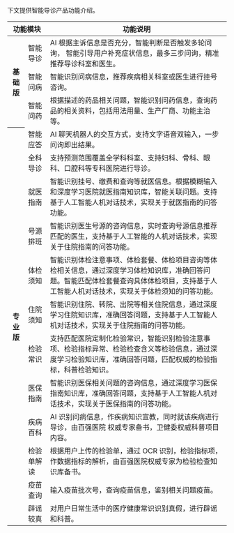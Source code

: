 下文提供智能导诊产品功能介绍。

<table >
<thead>
<tr>
<th  colspan="2">功能模块</th>
<th>功能说明</th>
</tr>
</thead>
<tbody>
<tr>
<th  rowspan="4">基础版</th>
<tr>
<td style="
    width: 10%;
">智能导诊</td>
<td >AI 根据主诉信息是否充分，智能判断是否触发多轮问询，
智能引导用户补充症状信息，最多三步问询，精准推荐导诊科室和医生。
</td>
</tr>
<tr>
 <td>智能问病</td>
<td >智能识别问病信息，推荐疾病相关科室或医生进行挂号咨询。
</td>
</tr>
<tr>
 <td>智能问药</td>
<td >根据描述的药品相关问题，智能识别问药信息，查询药品的相关资料，包括用法用量、生产厂商、功能主治等。
</td>
</tr>
<th  rowspan="13">专业版</th>
<tr>
<td>智能应答</td>
<td >AI 聊天机器人的交互方式，支持文字语音双输入，一步问询即出结果。
</td>
</tr>
<tr>
 <td>全科导诊</td>
<td >支持预测范围覆盖全学科科室、支持妇科、骨科、眼科、口腔科等专科医院进行导诊。
</td>
</tr>
<tr>
 <td>就医指南</td>
<td >智能识别挂号、缴费和查询等就医信息。根据模糊输入和深度学习医院就医指南知识库，智能关联问题。支持基于人工智能人机对话技术，实现关于就医指南的问答功能。
</td>
</tr>
<tr>
 <td>号源排班</td>
<td >智能识别医生号源的咨询信息，实时查询号源信息推荐匹配的医生，支持基于人工智能的人机对话技术，实现关于住院指南的问答功能。
</td>
</tr>
<tr>
 <td>体检须知</td>
<td >智能识别体检注意事项、体检套餐、体检项目咨询等体检相关信息，通过深度学习体检知识库，准确回答问题。智能匹配体检套餐查询具体体检项目，支持基于人工智能人机对话技术，实现关于体检须知的问答功能。
</td>
</tr>
<tr>
 <td>住院须知</td>
<td >智能识别住院、转院、出院等相关住院信息，通过深度学习住院知识库，准确回答问题，支持基于人工智能人机对话技术，实现关于住院指南的问答功能。
</td>
</tr>
<tr>
 <td>检验常识</td>
<td >支持匹配医院定制化检验常识，智能识别检验注意事项、检验指标异常、检验检查含义等检验信息，通过深度学习检验知识库，准确回答问题，匹配权威的检验指标，科普检验知识。
</td>
</tr>
<tr>
 <td>医保指南</td>
<td >智能识别医保相关问题的咨询信息，通过深度学习医保指南知识库，准确回答问题，支持基于人工智能人机对话技术，实现关于医保指南的问答功能。
</td>
</tr>
<tr>
 <td>疾病百科</td>
<td >AI 识别问病信息，作疾病知识宣教，同时就该疾病进行导诊，由百强医院 权威专家备书，卫健委权威科普项目内容。
</td>
</tr>
<tr>
 <td>检验单解读</td>
<td >根据用户上传的检验单，通过 OCR 识别，检验指标项，作数据指标的解析，由百强医院权威专家为检验检查知识库备书。
</td>
</tr>
<tr>
 <td>疫苗查询</td>
<td >输入疫苗批次号，查询疫苗信息，鉴别相关问题疫苗。
</td>
</tr>
<tr>
 <td>辟谣较真</td>
<td >对用户日常生活中的医疗健康常识识别真假，进行辟谣和科普。
</td>
</tr>

</tr>
</tbody></table>



